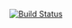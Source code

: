 [![Build Status](https://travis-ci.org/okigan/pycopipe.png?branch=master)](https://travis-ci.org/okigan/pycopipe)

